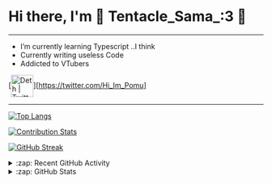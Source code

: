 # Hi there, I'm 🐙 Tentacle_Sama_:3 🐙
---
- I’m currently learning Typescript ..I think
- Currently writing useless Code
- Addicted to VTubers

[<img align="center" alt="Deth | Twitter" width="44px" src="https://cdn.jsdelivr.net/npm/simple-icons@v3/icons/twitter.svg" />][https://twitter.com/Hi_Im_Pomu]

---
[![Top Langs](https://github-readme-stats.vercel.app/api/top-langs/?username=TentacleSama4254&theme=radicalt&layout=compact)](https://www.youtube.com/watch?v=rsP2Yq4H98A)

[![Contribution Stats](https://next-github-tau.vercel.app/api/card?username=TentacleSama4254&theme=radicalt&layout=compact)](https://github.com/TentacleSama4254)

[![GitHub Streak](http://github-readme-streak-stats.herokuapp.com?user=TentacleSama4254&theme=radical&hide_border=true&date_format=M%20j%5B%2C%20Y%5D)](https://git.io/streak-stats)
<details>
  <summary>:zap: Recent GitHub Activity</summary>
  
<!--START_SECTION:activity-->

<!--END_SECTION:activity-->

</details>

<details>
  <summary>:zap: GitHub Stats</summary>

 
